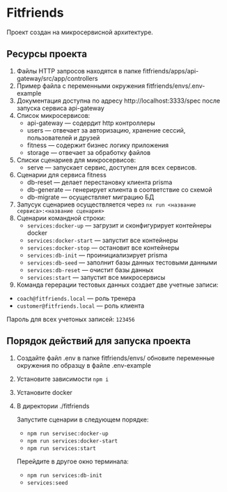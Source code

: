 # Fitfriends
Проект создан на микросервисной архитектуре.
## Ресурсы проектa
1. Файлы HTTP запросов находятся в папке fitfriends/apps/api-gateway/src/app/controllers
1. Пример файла с переменными окружения fitfriends/envs/.env-example
1. Документация доступна по адресу http://localhost:3333/spec после запуска сервиcа api-gateway
1. Список микросервисов:
    - api-gateway — содердит http контроллеры
    - users — отвечает за авторизацию, хранение сессий, пользователей и друзей
    - fitness — содержит бизнес логику приложения
    - storage — отвечает за обработку файлов
1. Списки сценариев для микросервисов:
    - serve — запускает сервис, доступен для всех сервисов.
1. Сценарии для сервиса fitness
    - db-reset — делает перестановку клиента prisma
    - db-generate — генерирует клиента в соответствие со схемой
    - db-migrate — осуществляет миграцию БД
1. Запусук сценариев осуществляется через `nx run <название сервиса>:<название сценария>`
1. Сценарии командной строки:
    - `services:docker-up`  — загрузит и сконфигурирует контейнеры docker 
    - `services:docker-start` — запустит все контейнеры
    - `services:docker-stop` — остановит все контейнеры
    - `services:db-init` — проинициализирует prisma 
    - `services:db-seed` — заполнит базы данных тестовыми данными
    - `services:db-reset` — очистит базы данных
    - `services:start` — запустит все микросервисы
1. Команда герерации тестовых данных создает две учетные записи: 
  - `coach@fitfriends.local` — роль тренера
  - `customer@fitfriends.local` — роль клиента
  
  Пароль для всех учетоных записей: `123456`

## Порядок действий для запуска проекта
1. Создайте файл .env в папке fitfriends/envs/ обновите переменные окружения по образцу в файле .env-example
1. Установите зависимости `npm i`
1. Установите docker
1. В директории ./fitfriends
   
   Запустите сценарии в следующем порядке:
    - `npm run servisec:docker-up`
    - `npm run services:docker-start`
    - `npm run services:start`
   
   Перейдите в другое окно терминала:
    - `npm run services:db-init`
    - `services:seed`
